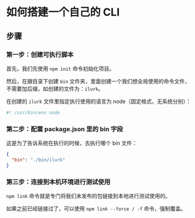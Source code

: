 # 如何搭建一个自己的 CLI

## 步骤

### 第一步：创建可执行脚本

首先，我们先使用 `npm init` 命令初始化项目。

然后，在跟目录下创建 `bin` 文件夹，里面创建一个我们想全局使用的命令文件，不需要加后缀，如创建的文件为：`ilurk`。

在创建的 `ilurk` 文件里指定执行使用的语言为 node（固定格式，无系统分别）：
```js
#! /usr/bin/env node
```

### 第二步：配置 package.json 里的 bin 字段

这是为了告诉系统在执行的时候，去执行哪个 bin 文件：
```json
{
  "bin": "./bin/ilurk"
}
```

### 第三步：连接到本机环境进行测试使用

`npm link` 命令就是专门将我们未发布的包链接到本地进行测试使用的。

如果之前已经链接过了，可以使用 `npm link --force / -f` 命令，强制覆盖。



